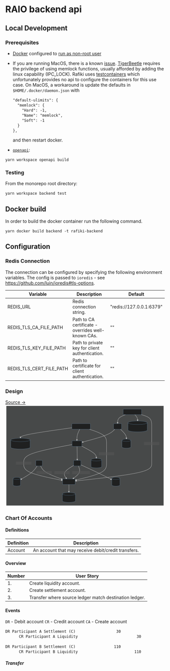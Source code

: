 # RAIO backend api

## Local Development

### Prerequisites

- [Docker](https://docs.docker.com/engine/install/) configured to [run as non-root user](https://docs.docker.com/engine/install/linux-postinstall/#manage-docker-as-a-non-root-user)
- If you are running MacOS, there is a known [issue](https://github.com/coilhq/tigerbeetle/issues/92). [TigerBeetle](https://github.com/coilhq/tigerbeetle) requires the privilege of using memlock functions, usually afforded by adding the linux capability (IPC_LOCK). Rafiki uses [testcontainers](https://github.com/testcontainers/testcontainers-node) which unfortunately provides no api to configure the containers for this use case. On MacOS, a workaround is update the defaults in `$HOME/.docker/daemon.json` with

  ```
  "default-ulimits": {
    "memlock": {
      "Hard": -1,
      "Name": "memlock",
      "Soft": -1
    }
  },
  ```

  and then restart docker.

- [`openapi`](https://github.com/interledger/rafiki/tree/main/packages/openapi):

```shell
yarn workspace openapi build
```

### Testing

From the monorepo root directory:

```shell
yarn workspace backend test
```

## Docker build

In order to build the docker container run the following command.

```shell
yarn docker build backend -t rafiki-backend
```

## Configuration

### Redis Connection

The connection can be configured by specifying the following environment variables.
The config is passed to `ioredis` - see https://github.com/luin/ioredis#tls-options.

| Variable                 | Description                                        | Default                  |
| ------------------------ | -------------------------------------------------- | ------------------------ |
| REDIS_URL                | Redis connection string.                           | "redis://127.0.0.1:6379" |
| REDIS_TLS_CA_FILE_PATH   | Path to CA certificate - overrides well-known CAs. | ""                       |
| REDIS_TLS_KEY_FILE_PATH  | Path to private key for client authentication.     | ""                       |
| REDIS_TLS_CERT_FILE_PATH | Path to certificate for client authentication.     | ""                       |

### Design

[Source ->](https://mermaid-js.github.io/mermaid-live-editor/edit#pako:eNp1U8tuwjAQ_JXIBxQk-AEOSI3ooaeCmlObHkyyDRaJTR37ECH-vbt-5AE0B3s9M-udteMrK1UFbMNqzS-nJN8VMsGvs0cPHHl5Bll59E2WqhWyTmOw530L0iw9_W5NrYiOwZw-WGUgdWNAXspSWWnSMM9R2mgMI9d1gHoaA7IH0CkNYZ1nX2kuatAZgGlg-T1J3CHngm6AfQFH-HCgYo_E3fU7aGKjpLlretC4hkngggEmy4TS_FAzWa-3EwNPyOB2bsMxrsyk9KN8hIO3J7uMnY12HeF9z04vWfjjxXnYYzHaXcTkpBG_VlTC9AkPmRNvKJ1cFclxwhukw_xXP_fhWMq-_5Eck2dP1PH-56W38X_xMD4AtmIt6JaLCt_KleCCmROaK9gGw4rrc8EKeUOdvVTcwCv2qTTbGG1hxbg16qOXZVx7zU5wfGVtBC9cfiqFyx_edHD7AzbEK6M)
<img alt="backend design" src="docs/backend.svg">

### Chart Of Accounts

#### Definitions

| Definition | Description                                         |
| ---------- | --------------------------------------------------- |
| Account    | An account that may receive debit/credit transfers. |

#### Overview

| Number | User Story                                             |
| ------ | ------------------------------------------------------ |
| 1.     | Create liquidity account.                              |
| 2.     | Create settlement account.                             |
| 3.     | Transfer where source ledger match destination ledger. |

#### Events

`DR` - Debit account
`CR` - Credit account
`CA` - Create account

```
DR Participant A Settlement (C)                  30
      CR Participant A Liquidity                          30

DR Participant B Settlement (C)                 110
      CR Participant B Liquidity                         110
```

##### Transfer
